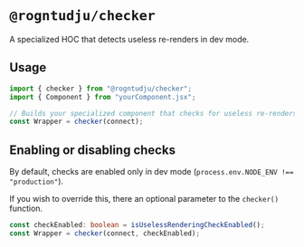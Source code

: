# `@rogntudju/checker`

A specialized HOC that detects useless re-renders in dev mode.

## Usage

```javascript
import { checker } from "@rogntudju/checker";
import { Component } from "yourComponent.jsx";

// Builds your specialized component that checks for useless re-renders
const Wrapper = checker(connect);
```

## Enabling or disabling checks

By default, checks are enabled only in dev mode (`process.env.NODE_ENV !== "production"`).

If you wish to override this, there an optional parameter to the `checker()` function.

```typescript
const checkEnabled: boolean = isUselessRenderingCheckEnabled();
const Wrapper = checker(connect, checkEnabled);
```
